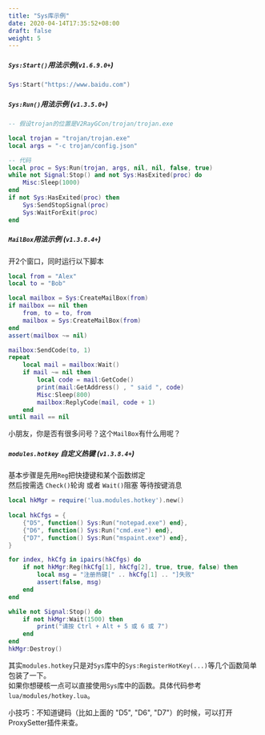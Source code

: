 ```yaml
---
title: "Sys库示例"
date: 2020-04-14T17:35:52+08:00
draft: false
weight: 5
---
```


##### `Sys:Start()`用法示例(`v1.6.9.0+`)
```lua
Sys:Start("https://www.baidu.com")
```

##### `Sys:Run()`用法示例 (`v1.3.5.0+`)
```lua
-- 假设trojan的位置是V2RayGCon/trojan/trojan.exe

local trojan = "trojan/trojan.exe"
local args = "-c trojan/config.json"

-- 代码
local proc = Sys:Run(trojan, args, nil, nil, false, true)
while not Signal:Stop() and not Sys:HasExited(proc) do
    Misc:Sleep(1000)
end
if not Sys:HasExited(proc) then
    Sys:SendStopSignal(proc)
    Sys:WaitForExit(proc)
end
```

##### `MailBox`用法示例 (`v1.3.8.4+`)
开2个窗口，同时运行以下脚本
```lua
local from = "Alex"
local to = "Bob"

local mailbox = Sys:CreateMailBox(from)
if mailbox == nil then
    from, to = to, from
    mailbox = Sys:CreateMailBox(from)
end
assert(mailbox ~= nil)

mailbox:SendCode(to, 1)
repeat
    local mail = mailbox:Wait()
    if mail ~= nil then
        local code = mail:GetCode()
        print(mail:GetAddress() , " said ", code)
        Misc:Sleep(800)
        mailbox:ReplyCode(mail, code + 1)
    end
until mail == nil
```
小朋友，你是否有很多问号？这个`MailBox`有什么用呢？   

##### `modules.hotkey` 自定义热键 (`v1.3.8.4+`)
基本步骤是先用`Reg`把快捷键和某个函数绑定  
然后按需选 `Check()`轮询 或者 `Wait()`阻塞 等待按键消息  
```lua
local hkMgr = require('lua.modules.hotkey').new()
    
local hkCfgs = {
    {"D5", function() Sys:Run("notepad.exe") end},
    {"D6", function() Sys:Run("cmd.exe") end},
    {"D7", function() Sys:Run("mspaint.exe") end},
}

for index, hkCfg in ipairs(hkCfgs) do
    if not hkMgr:Reg(hkCfg[1], hkCfg[2], true, true, false) then
        local msg = "注册热键[" .. hkCfg[1] .. "]失败"
        assert(false, msg)
    end
end

while not Signal:Stop() do
    if not hkMgr:Wait(1500) then
        print("请按 Ctrl + Alt + 5 或 6 或 7")
    end
end
hkMgr:Destroy()
```
其实`modules.hotkey`只是对`Sys`库中的`Sys:RegisterHotKey(...)`等几个函数简单包装了一下。  
如果你想硬核一点可以直接使用`Sys`库中的函数。具体代码参考`lua/modules/hotkey.lua`。  
  
小技巧：不知道键码（比如上面的 "D5", "D6", "D7"）的时候，可以打开ProxySetter插件来查。  
